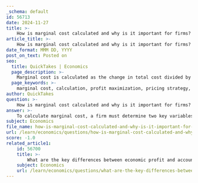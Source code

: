 ```yaml
---
_schema: default
id: 56713
date: 2024-11-27
title: >-
    How is marginal cost calculated and why is it important for firms?
article_title: >-
    How is marginal cost calculated and why is it important for firms?
date_format: MMM DD, YYYY
post_on_text: Posted on
seo:
  title: QuickTakes | Economics
  page_description: >-
    Marginal cost is calculated as the change in total cost divided by the change in quantity produced. It is essential for firms for profit maximization, pricing strategies, and efficient resource allocation.
  page_keywords: >-
    marginal cost, calculation, profit maximization, pricing strategy, resource allocation, cost structure, total cost, quantity of output, production decisions, business efficiency
author: QuickTakes
question: >-
    How is marginal cost calculated and why is it important for firms?
answer: >-
    To calculate marginal cost, a firm must determine two key variables: the change in total production cost and the change in quantity of output. The formula for marginal cost is given by:\n\n$$\n\text{Marginal Cost} = \frac{\text{Change in Total Cost}}{\text{Change in Quantity}}\n$$\n\nFor example, if a firm's total production cost increases from $100,000 to $150,000 when output rises from 5,000 units to 10,000 units, the marginal cost can be calculated as follows:\n\n$$\n\text{Marginal Cost} = \frac{150,000 - 100,000}{10,000 - 5,000} = \frac{50,000}{5,000} = 10\n$$\n\nThis means the marginal cost of producing one additional unit is $10.\n\nMarginal cost is crucial for firms for several reasons:\n\n1. **Profit Maximization**: Firms use marginal cost to determine the optimal level of production that maximizes profits. By comparing marginal cost to marginal revenue (the additional revenue from selling one more unit), firms can decide whether to increase or decrease production. The profit-maximizing output level occurs where marginal cost equals marginal revenue (MC = MR).\n\n2. **Pricing Strategy**: Understanding marginal cost helps firms set prices effectively. In a perfectly competitive market, prices tend to be set at the level of marginal cost, ensuring that resources are allocated efficiently and consumer satisfaction is maximized.\n\n3. **Resource Allocation**: By analyzing marginal costs, firms can identify the most efficient use of their resources. This analysis helps in determining when producing additional units becomes inefficient or unprofitable, allowing firms to halt production if marginal costs exceed profitability margins.\n\n4. **Cost Structure Analysis**: Marginal cost provides insights into a firm's cost structure, helping to distinguish between fixed and variable costs. This understanding is essential for long-term strategic planning and operational efficiency.\n\nIn summary, marginal cost is a vital metric that influences production decisions, pricing strategies, and overall business efficiency, making it an indispensable tool for firms in various industries.
subject: Economics
file_name: how-is-marginal-cost-calculated-and-why-is-it-important-for-firms.md
url: /learn/economics/questions/how-is-marginal-cost-calculated-and-why-is-it-important-for-firms
score: -1.0
related_article1:
    id: 56700
    title: >-
        What are the key differences between economic profit and accounting profit?
    subject: Economics
    url: /learn/economics/questions/what-are-the-key-differences-between-economic-profit-and-accounting-profit
---
```


&nbsp;
